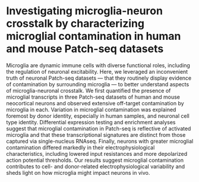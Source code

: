 # Investigating microglia-neuron crosstalk by characterizing microglial contamination in human and mouse Patch-seq datasets

Microglia are dynamic immune cells with diverse functional roles, including the regulation of neuronal excitability. Here, we leveraged an inconvenient truth of neuronal Patch-seq datasets — that they routinely display evidence of contamination by surrounding microglia — to better understand aspects of microglia-neuronal crosstalk. We first quantified the presence of microglial transcripts in three Patch-seq datasets of human and mouse neocortical neurons and observed extensive off-target contamination by microglia in each. Variation in microglial contamination was explained foremost by donor identity, especially in human samples, and neuronal cell type identity. Differential expression testing and enrichment analyses suggest that microglial contamination in Patch-seq is reflective of activated microglia and that these transcriptional signatures are distinct from those captured via single-nucleus RNAseq. Finally, neurons with greater microglial contamination differed markedly in their electrophysiological characteristics, including lowered input resistances and more depolarized action potential thresholds. Our results suggest microglial contamination contributes to cell- and donor-related electrophysiological variability and sheds light on how microglia might impact neurons in vivo.

